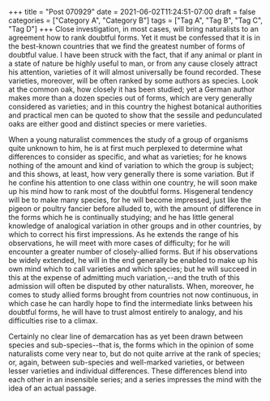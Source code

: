+++
title = "Post 070929"
date = 2021-06-02T11:24:51-07:00
draft = false
categories = ["Category A", "Category B"]
tags = ["Tag A", "Tag B", "Tag C", "Tag D"]
+++
Close investigation, in most cases, will bring naturalists to an agreement how to rank doubtful forms. Yet it must be confessed that it is in the best-known countries that we find the greatest number of forms of doubtful value. I have been struck with the fact, that if any animal or plant in a state of nature be highly useful to man, or from any cause closely attract his attention, varieties of it will almost universally be found recorded. These varieties, moreover, will be often ranked by some authors as species. Look at the common oak, how closely it has been studied; yet a German author makes more than a dozen species out of forms, which are very generally considered as varieties; and in this country the highest botanical authorities and practical men can be quoted to show that the sessile and pedunculated oaks are either good and distinct species or mere varieties.

When a young naturalist commences the study of a group of organisms quite unknown to him, he is at first much perplexed to determine what differences to consider as specific, and what as varieties; for he knows nothing of the amount and kind of variation to which the group is subject; and this shows, at least, how very generally there is some variation. But if he confine his attention to one class within one country, he will soon make up his mind how to rank most of the doubtful forms. Hisgeneral tendency will be to make many species, for he will become impressed, just like the pigeon or poultry fancier before alluded to, with the amount of difference in the forms which he is continually studying; and he has little general knowledge of analogical variation in other groups and in other countries, by which to correct his first impressions. As he extends the range of his observations, he will meet with more cases of difficulty; for he will encounter a greater number of closely-allied forms. But if his observations be widely extended, he will in the end generally be enabled to make up his own mind which to call varieties and which species; but he will succeed in this at the expense of admitting much variation,--and the truth of this admission will often be disputed by other naturalists. When, moreover, he comes to study allied forms brought from countries not now continuous, in which case he can hardly hope to find the intermediate links between his doubtful forms, he will have to trust almost entirely to analogy, and his difficulties rise to a climax.

Certainly no clear line of demarcation has as yet been drawn between species and sub-species--that is, the forms which in the opinion of some naturalists come very near to, but do not quite arrive at the rank of species; or, again, between sub-species and well-marked varieties, or between lesser varieties and individual differences. These differences blend into each other in an insensible series; and a series impresses the mind with the idea of an actual passage.
